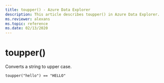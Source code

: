 ```yaml
---
title: toupper() - Azure Data Explorer
description: This article describes toupper() in Azure Data Explorer.
ms.reviewer: alexans
ms.topic: reference
ms.date: 02/13/2020
---
```

# toupper()

Converts a string to upper case.

```kusto
toupper("hello") == "HELLO"
```